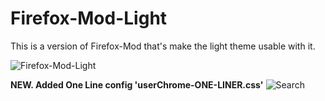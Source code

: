 # Firefox-Mod-Light

This is a version of Firefox-Mod that's make the light theme usable with it.

![Firefox-Mod-Light](https://coffee-bar.s-ul.eu/UKKtJi8S)

**NEW. Added One Line config 'userChrome-ONE-LINER.css'**
![Search](https://coffee-bar.s-ul.eu/qD9p5JUI)
